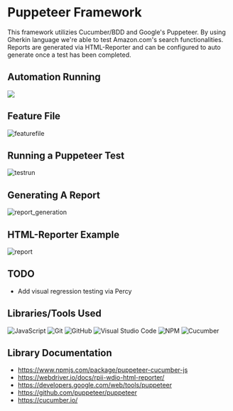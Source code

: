 # Puppeteer Framework
This framework utilizies Cucumber/BDD and Google's Puppeteer. By using Gherkin language we're able to test Amazon.com's search functionalities. Reports are generated via HTML-Reporter and can be configured to auto generate once a test has been completed. 

## Automation Running 
![](https://thumbs.gfycat.com/ShyVagueBalloonfish-size_restricted.gif)

## Feature File 
![featurefile](https://i.imgur.com/Ie2957w.png)

## Running a Puppeteer Test
![testrun](https://i.imgur.com/8zSujWj.png)

## Generating A Report
![report_generation](https://i.imgur.com/O2DxW85.png)

## HTML-Reporter Example
![report](https://i.imgur.com/kzqLd7a.png)

## TODO
- Add visual regression testing via Percy

## Libraries/Tools Used
![JavaScript](https://img.shields.io/badge/javascript-%23323330.svg?style=for-the-badge&logo=javascript&logoColor=%23F7DF1E)
![Git](https://img.shields.io/badge/git-%23F05033.svg?style=for-the-badge&logo=git&logoColor=white)
![GitHub](https://img.shields.io/badge/github-%23121011.svg?style=for-the-badge&logo=github&logoColor=white)
![Visual Studio Code](https://img.shields.io/badge/Visual%20Studio%20Code-0078d7.svg?style=for-the-badge&logo=visual-studio-code&logoColor=white)
![NPM](https://img.shields.io/badge/NPM-%23000000.svg?style=for-the-badge&logo=npm&logoColor=white)
![Cucumber](https://badgen.net/badge/puppeteer/cucumber/green?icon=chrome)

## Library Documentation
* https://www.npmjs.com/package/puppeteer-cucumber-js
* https://webdriver.io/docs/rpii-wdio-html-reporter/
* https://developers.google.com/web/tools/puppeteer
* https://github.com/puppeteer/puppeteer
* https://cucumber.io/
